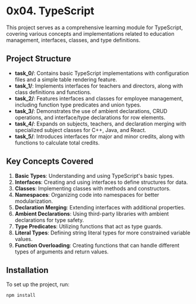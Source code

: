 # 0x04. TypeScript

This project serves as a comprehensive learning module for TypeScript, covering various concepts and implementations related to education management, interfaces, classes, and type definitions.

## Project Structure

- **task_0/**: Contains basic TypeScript implementations with configuration files and a simple table rendering feature.
- **task_1/**: Implements interfaces for teachers and directors, along with class definitions and functions.
- **task_2/**: Features interfaces and classes for employee management, including function type predicates and union types.
- **task_3/**: Demonstrates the use of ambient declarations, CRUD operations, and interface/type declarations for row elements.
- **task_4/**: Expands on subjects, teachers, and declaration merging with specialized subject classes for C++, Java, and React.
- **task_5/**: Introduces interfaces for major and minor credits, along with functions to calculate total credits.

## Key Concepts Covered

1. **Basic Types**: Understanding and using TypeScript's basic types.
2. **Interfaces**: Creating and using interfaces to define structures for data.
3. **Classes**: Implementing classes with methods and constructors.
4. **Namespaces**: Organizing code into namespaces for better modularization.
5. **Declaration Merging**: Extending interfaces with additional properties.
6. **Ambient Declarations**: Using third-party libraries with ambient declarations for type safety.
7. **Type Predicates**: Utilizing functions that act as type guards.
8. **Literal Types**: Defining string literal types for more constrained variable values.
9. **Function Overloading**: Creating functions that can handle different types of arguments and return values.

## Installation

To set up the project, run:

```bash
npm install
